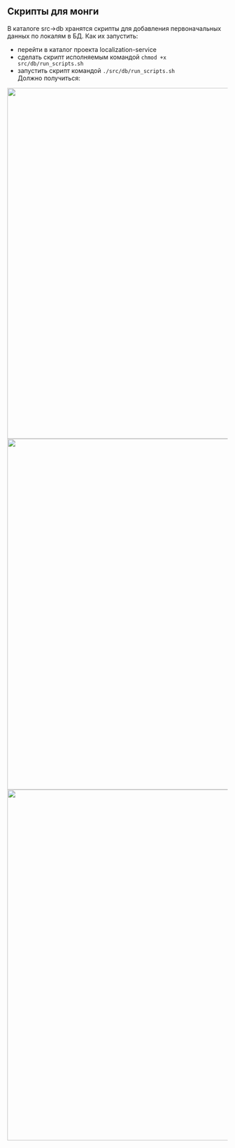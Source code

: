 ## Скрипты для монги
В каталоге src->db хранятся скрипты для добавления первоначальных данных по локалям в БД. Как их запустить:
- перейти в каталог проекта localization-service
- сделать скрипт исполняемым командой ```chmod +x src/db/run_scripts.sh``` <br>
- запустить скрипт командой ```./src/db/run_scripts.sh ``` <br>
Должно получиться:
<div align="center"><img width="800" src="https://github.com/valentina810/localization-service/blob/main/src/docs/img/3.png"></div>
<div align="center"><img width="800" src="https://github.com/valentina810/localization-service/blob/main/src/docs/img/2.png"></div>
<div align="center"><img width="800" src="https://github.com/valentina810/localization-service/blob/main/src/docs/img/1.png"></div>